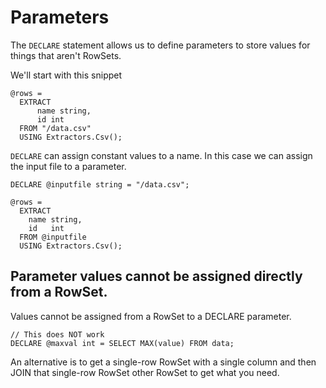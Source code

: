 # Parameters

The `DECLARE` statement allows us to define parameters to store values for things that aren't RowSets.

We'll start with this snippet

```
@rows = 
  EXTRACT 
      name string, 
      id int
  FROM "/data.csv"
  USING Extractors.Csv();
```

`DECLARE` can assign constant values to a name. In this case we can assign the input file to a parameter.

```
DECLARE @inputfile string = "/data.csv";

@rows = 
  EXTRACT 
    name string, 
    id   int
  FROM @inputfile
  USING Extractors.Csv();
```


## Parameter values cannot be assigned directly from a RowSet.

Values cannot be assigned from a RowSet to a DECLARE parameter.

```
// This does NOT work
DECLARE @maxval int = SELECT MAX(value) FROM data;
```

An alternative is to get a single-row RowSet with a single column and then JOIN that single-row RowSet other RowSet to get what you need.

